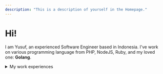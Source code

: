 ```yaml
---
description: "This is a description of yourself in the Homepage."
---
```


# Hi!

I am Yusuf, an experienced Software Engineer based in Indonesia. 
I've work on various programming language from PHP, NodeJS, Ruby, and my loved one: **Golang**.

<details>
<summary>My work experiences</summary>
<div style="text-align: left;" class="collapse">
I have work for:
<ul>
    <li>
        <a href="https://github.com/mekari-engineering/" target="_blank">@mekari-engineering</a> (2021 - present) - a SaaS company to help SME (Small-Medium Enterprise) grow their business - as a Senior Software Engineer in Engineering Productivity team.
        <br>
        <ul>
            <li><b>Programming language:</b> Golang.</li>
            <li><b>Infrastructure:</b> Kubernetes, ArgoCD</li>
            <li><b>Data store:</b> Postgres, MongoDB, AWS DocumentDB, Redis</li>
            <li><b>Cloud provider:</b> AWS</li>
        </ul>
    </li>
    <li>
        <a href="https://github.com/linkaja/" target="_blank">@linkaja</a> (2019 - 2021) - a big fintech company in Indonesia with e-wallet product - as a Senior Backend Engineer in Strategic Partnership (Government related) team.
        <br>
        <ul>
            <li><b>Programming language:</b> Golang.</li>
            <li><b>Data store:</b> Postgres, MongoDB, Redis</li>
            <li><b>Cloud provider:</b> AWS</li>
        </ul>
    </li>
    <li>
        <a href="https://github.com/qiscus/" target="_blank">@qiscus</a> (2016 - 2019) - a SaaS B2B company focused in Chat Enabler and Multichannel Conversation Platform - as a Backend Engineer in Core Chat System Services team.
        <br>
        <ul>
            <li><b>Programming language:</b> Ruby (framework: Ruby On Rails), NodeJS (small app with ExpressJS), PHP (framework: Laravel), Golang.</li>
            <li><b>Data store:</b> Postgres, Redis, Elasticsearch</li>
            <li><b>Cloud provider:</b> AWS</li>
        </ul>
    </li>
</ul>
</div>
</details>